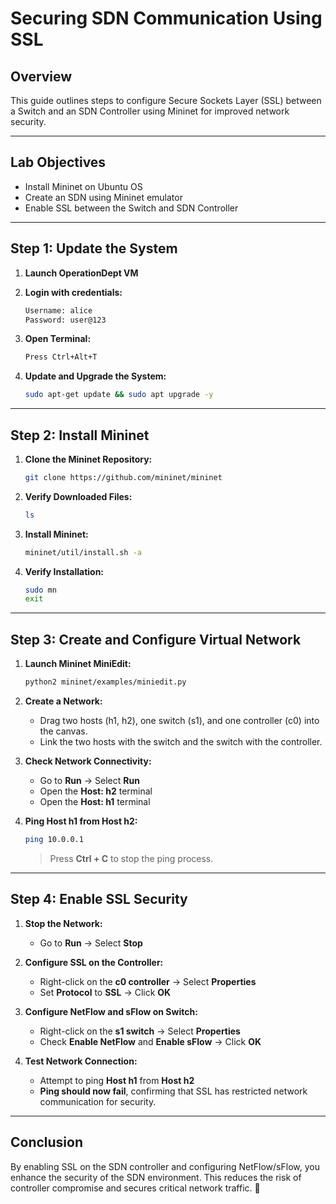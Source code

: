 # Securing SDN Communication Using SSL

## Overview
This guide outlines steps to configure Secure Sockets Layer (SSL) between a Switch and an SDN Controller using Mininet for improved network security.

---

## Lab Objectives
- Install Mininet on Ubuntu OS
- Create an SDN using Mininet emulator
- Enable SSL between the Switch and SDN Controller

---

## Step 1: Update the System
1. **Launch OperationDept VM**
2. **Login with credentials:**
   ```bash
   Username: alice
   Password: user@123
   ```
3. **Open Terminal:**
   ```bash
   Press Ctrl+Alt+T
   ```

4. **Update and Upgrade the System:**
   ```bash
   sudo apt-get update && sudo apt upgrade -y
   ```

---

## Step 2: Install Mininet
1. **Clone the Mininet Repository:**
   ```bash
   git clone https://github.com/mininet/mininet
   ```

2. **Verify Downloaded Files:**
   ```bash
   ls
   ```

3. **Install Mininet:**
   ```bash
   mininet/util/install.sh -a
   ```

4. **Verify Installation:**
   ```bash
   sudo mn
   exit
   ```

---

## Step 3: Create and Configure Virtual Network
1. **Launch Mininet MiniEdit:**
   ```bash
   python2 mininet/examples/miniedit.py
   ```
2. **Create a Network:**
   - Drag two hosts (h1, h2), one switch (s1), and one controller (c0) into the canvas.
   - Link the two hosts with the switch and the switch with the controller.

3. **Check Network Connectivity:**
   - Go to **Run** → Select **Run**
   - Open the **Host: h2** terminal
   - Open the **Host: h1** terminal

4. **Ping Host h1 from Host h2:**
   ```bash
   ping 10.0.0.1
   ```
   > Press **Ctrl + C** to stop the ping process.

---

## Step 4: Enable SSL Security
1. **Stop the Network:**
   - Go to **Run** → Select **Stop**

2. **Configure SSL on the Controller:**
   - Right-click on the **c0 controller** → Select **Properties**
   - Set **Protocol** to **SSL** → Click **OK**

3. **Configure NetFlow and sFlow on Switch:**
   - Right-click on the **s1 switch** → Select **Properties**
   - Check **Enable NetFlow** and **Enable sFlow** → Click **OK**

4. **Test Network Connection:**
   - Attempt to ping **Host h1** from **Host h2**
   - **Ping should now fail**, confirming that SSL has restricted network communication for security.

---

## Conclusion
By enabling SSL on the SDN controller and configuring NetFlow/sFlow, you enhance the security of the SDN environment. This reduces the risk of controller compromise and secures critical network traffic. 🚀


